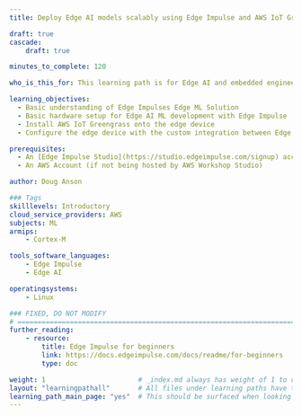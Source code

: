 ```yaml
---
title: Deploy Edge AI models scalably using Edge Impulse and AWS IoT Greengrass

draft: true
cascade:
    draft: true

minutes_to_complete: 120

who_is_this_for: This learning path is for Edge AI and embedded engineers who need to scalably deploy crafted ML for the Edge to thousands of edge devices. 

learning_objectives:
  - Basic understanding of Edge Impulses Edge ML Solution
  - Basic hardware setup for Edge AI ML development with Edge Impulse
  - Install AWS IoT Greengrass onto the edge device
  - Configure the edge device with the custom integration between Edge Implulse and AWS IoT Greengrass

prerequisites:
  - An [Edge Impulse Studio](https://studio.edgeimpulse.com/signup) account (workshop will walk through this).
  - An AWS Account (if not being hosted by AWS Workshop Studio)

author: Doug Anson

### Tags
skilllevels: Introductory
cloud_service_providers: AWS
subjects: ML
armips:
    - Cortex-M

tools_software_languages:
    - Edge Impulse
    - Edge AI

operatingsystems:
    - Linux

### FIXED, DO NOT MODIFY
# ================================================================================
further_reading:
    - resource:
        title: Edge Impulse for beginners
        link: https://docs.edgeimpulse.com/docs/readme/for-beginners
        type: doc

weight: 1                       # _index.md always has weight of 1 to order correctly 
layout: "learningpathall"       # All files under learning paths have this same wrapper
learning_path_main_page: "yes"  # This should be surfaced when looking for related content. Only set for _index.md of learning path content.
---
```

